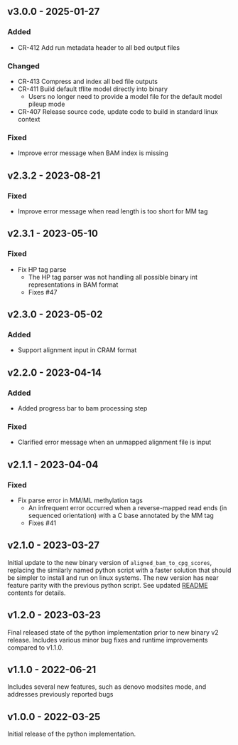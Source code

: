 ## v3.0.0 - 2025-01-27

### Added
- CR-412 Add run metadata header to all bed output files

### Changed
- CR-413 Compress and index all bed file outputs
- CR-411 Build default tflite model directly into binary
  - Users no longer need to provide a model file for the default model pileup mode
- CR-407 Release source code, update code to build in standard linux context

### Fixed
- Improve error message when BAM index is missing

## v2.3.2 - 2023-08-21

### Fixed
- Improve error message when read length is too short for MM tag

## v2.3.1 - 2023-05-10

### Fixed
- Fix HP tag parse
  - The HP tag parser was not handling all possible binary int representations in BAM format
  - Fixes #47

## v2.3.0 - 2023-05-02

### Added
- Support alignment input in CRAM format

## v2.2.0 - 2023-04-14

### Added
- Added progress bar to bam processing step

### Fixed
- Clarified error message when an unmapped alignment file is input

## v2.1.1 - 2023-04-04

### Fixed
- Fix parse error in MM/ML methylation tags
  - An infrequent error occurred when a reverse-mapped read ends (in sequenced orientation) with a C base annotated by the MM tag
  - Fixes #41

## v2.1.0 - 2023-03-27

Initial update to the new binary version of `aligned_bam_to_cpg_scores`, replacing the similarly named python script
with a faster solution that should be simpler to install and run on linux systems. The new version has
near feature parity with the previous python script. See updated [README](README.md) contents for details.

## v1.2.0 - 2023-03-23

Final released state of the python implementation prior to new binary v2 release. Includes various minor bug fixes and
runtime improvements compared to v1.1.0.

## v1.1.0 - 2022-06-21

Includes several new features, such as denovo modsites mode, and addresses previously reported bugs

## v1.0.0 - 2022-03-25

Initial release of the python implementation.
